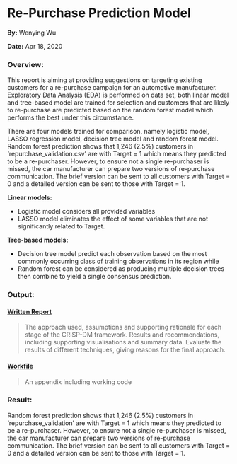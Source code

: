 # Re-Purchase Prediction Model

**By:** Wenying Wu

**Date:** Apr 18, 2020

### Overview:

This report is aiming at providing suggestions on targeting existing customers for a re-purchase campaign for an automotive manufacturer. Exploratory Data Analysis (EDA) is performed on data set, both linear model and tree-based model are trained for selection and customers that are likely to re-purchase are predicted based on the random forest model which performs the best under this circumstance.


There are four models trained for comparison, namely logistic model, LASSO regression model, decision tree model and random forest model. 
Random forest prediction shows that 1,246 (2.5%) customers in ‘repurchase_validation.csv’ are with Target = 1 which means they predicted to be a re-purchaser. However, to ensure not a single re-purchaser is missed, the car manufacturer can prepare two versions of re-purchase communication. The brief version can be sent to all customers with Target = 0 and a detailed version can be sent to those with Target = 1.

**Linear models:**
- Logistic model considers all provided variables 
- LASSO model eliminates the effect of some variables that are not significantly related to Target. 

**Tree-based models:** 
- Decision tree model predict each observation based on the most commonly occurring class of training observations in its region while 
- Random forest can be considered as producing multiple decision trees then combine to yield a single consensus prediction.


### Output:
#### [Written Report](https://github.com/Wenying-Wu/Repurchase-Prediction-Model/blob/main/report_repurchase_prediction_model.pdf)

> The approach used, assumptions and supporting rationale for each stage of the CRISP-DM framework. Results and recommendations, including supporting visualisations and summary data. Evaluate the results of different techniques, giving reasons for the final approach.

#### [Workfile](https://github.com/Wenying-Wu/Repurchase-Prediction-Model/blob/main/workfile_repurchase_prediction_model.R)
> An appendix including working code

### Result:

Random forest prediction shows that 1,246 (2.5%) customers in ‘repurchase_validation’ are with Target = 1 which means they predicted to be a re-purchaser. However, to ensure not a single re-purchaser is missed, the car manufacturer can prepare two versions of re-purchase communication. The brief version can be sent to all customers with Target = 0 and a detailed version can be sent to those with Target = 1.
